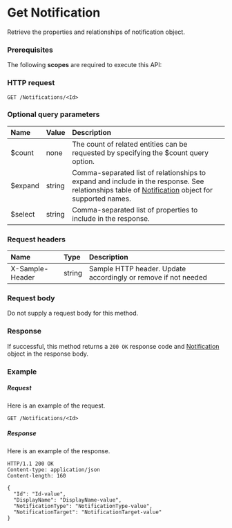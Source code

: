 # Get Notification

Retrieve the properties and relationships of notification object.
### Prerequisites
The following **scopes** are required to execute this API: 
### HTTP request
<!-- { "blockType": "ignored" } -->
```http
GET /Notifications/<Id>
```
### Optional query parameters
|Name|Value|Description|
|:---------------|:--------|:-------|
|$count|none|The count of related entities can be requested by specifying the $count query option.|
|$expand|string|Comma-separated list of relationships to expand and include in the response. See relationships table of [Notification](../resources/notification.md) object for supported names. |
|$select|string|Comma-separated list of properties to include in the response.|

### Request headers
| Name       | Type | Description|
|:-----------|:------|:----------|
| X-Sample-Header  | string  | Sample HTTP header. Update accordingly or remove if not needed|

### Request body
Do not supply a request body for this method.
### Response
If successful, this method returns a `200 OK` response code and [Notification](../resources/notification.md) object in the response body.
### Example
##### Request
Here is an example of the request.
<!-- {
  "blockType": "request",
  "name": "get_notification"
}-->
```http
GET /Notifications/<Id>
```
##### Response
Here is an example of the response.
<!-- {
  "blockType": "response",
  "truncated": false,
  "@odata.type": "microsoft.graph.notification"
} -->
```http
HTTP/1.1 200 OK
Content-type: application/json
Content-length: 160

{
  "Id": "Id-value",
  "DisplayName": "DisplayName-value",
  "NotificationType": "NotificationType-value",
  "NotificationTarget": "NotificationTarget-value"
}
```

<!-- uuid: 6bde1b5f-991f-454e-bcfe-0b7b8bb3ea34
2015-10-24 21:49:47 UTC -->
<!-- {
  "type": "#page.annotation",
  "description": "Get Notification",
  "keywords": "",
  "section": "documentation",
  "tocPath": ""
}-->